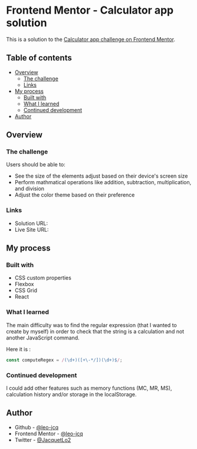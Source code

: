 # Frontend Mentor - Calculator app solution

This is a solution to the [Calculator app challenge on Frontend Mentor](https://www.frontendmentor.io/challenges/calculator-app-9lteq5N29).

## Table of contents

- [Overview](#overview)
  - [The challenge](#the-challenge)
  - [Links](#links)
- [My process](#my-process)
  - [Built with](#built-with)
  - [What I learned](#what-i-learned)
  - [Continued development](#continued-development)
- [Author](#author)

## Overview

### The challenge

Users should be able to:

- See the size of the elements adjust based on their device's screen size
- Perform mathmatical operations like addition, subtraction, multiplication, and division
- Adjust the color theme based on their preference

### Links

- Solution URL: []()
- Live Site URL: []()

## My process

### Built with

- CSS custom properties
- Flexbox
- CSS Grid
- React

### What I learned

The main difficulty was to find the regular expression (that I wanted to create by myself) in order to check that the string is a calculation and not another JavaScript command.

Here it is :

```js
const computeRegex = /(\d+)([+\-*/])(\d+)$/;
```

### Continued development

I could add other features such as memory functions (MC, MR, MS), calculation history and/or storage in the localStorage.

## Author

- Github - [@leo-jcq](https://github.com/leo-jcq)
- Frontend Mentor - [@leo-jcq](https://www.frontendmentor.io/profile/leo-jcq)
- Twitter - [@JacquetLo2](https://twitter.com/JacquetLo2)
